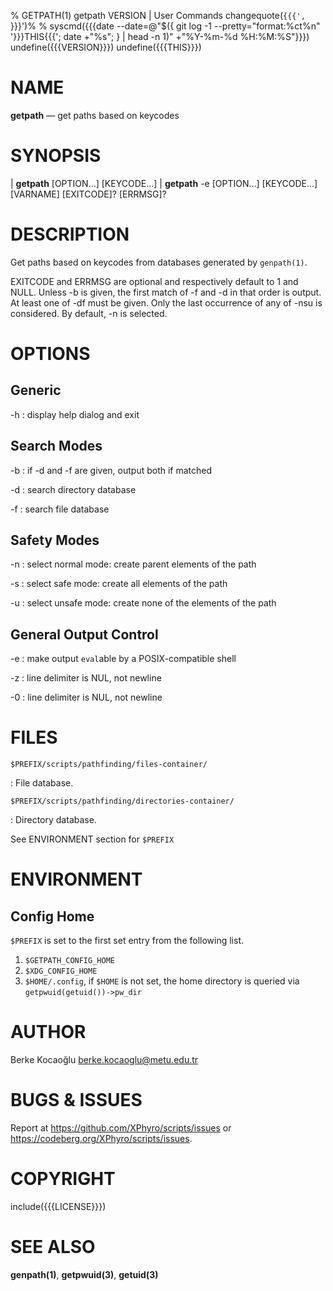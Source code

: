 % GETPATH(1) getpath VERSION | User Commands
changequote(`{{{', `}}}')%
% syscmd({{{date --date=@"$({ git log -1 --pretty="format:%ct%n" '}}}THIS{{{'; date +"%s"; } | head -n 1)" +"%Y-%m-%d %H:%M:%S"}}})
undefine({{{VERSION}}})
undefine({{{THIS}}})

# NAME

**getpath** — get paths based on keycodes


# SYNOPSIS

| **getpath** \[OPTION...\] \[KEYCODE...\]
| **getpath** -e \[OPTION...\] \[KEYCODE...\] \[VARNAME\] \[EXITCODE\]? \[ERRMSG\]?


# DESCRIPTION

Get paths based on keycodes from databases generated by `genpath(1)`.

EXITCODE and ERRMSG are optional and respectively default to 1 and NULL. Unless
-b is given, the first match of -f and -d in that order is output. At least one
of -df must be given. Only the last occurrence of any of -nsu is considered. By
default, -n is selected.


# OPTIONS

## Generic

-h
:   display help dialog and exit

## Search Modes

-b
:   if -d and -f are given, output both if matched

-d
:   search directory database

-f
:   search file database

## Safety Modes

-n
:   select normal mode: create parent elements of the path

-s
:   select safe mode: create all elements of the path

-u
:   select unsafe mode: create none of the elements of the path

## General Output Control

-e
:   make output `eval`able by a POSIX-compatible shell

-z
:   line delimiter is NUL, not newline

-0
:   line delimiter is NUL, not newline


# FILES

`$PREFIX/scripts/pathfinding/files-container/`

:   File database.

`$PREFIX/scripts/pathfinding/directories-container/`

:   Directory database.

See ENVIRONMENT section for `$PREFIX`


# ENVIRONMENT

## Config Home

`$PREFIX` is set to the first set entry from the following list.

1. `$GETPATH_CONFIG_HOME`
2. `$XDG_CONFIG_HOME`
3. `$HOME/.config`, if `$HOME` is not set, the home directory is queried via
   `getpwuid(getuid())->pw_dir`


# AUTHOR

Berke Kocaoğlu <berke.kocaoglu@metu.edu.tr>


# BUGS & ISSUES

Report at <https://github.com/XPhyro/scripts/issues> or
<https://codeberg.org/XPhyro/scripts/issues>.


# COPYRIGHT

include({{{LICENSE}}})


# SEE ALSO

**genpath(1)**, **getpwuid(3)**, **getuid(3)**
